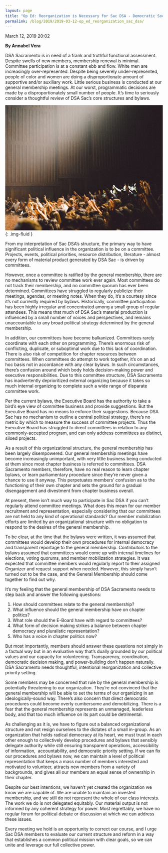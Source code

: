 ```yaml
---
layout: page
title: "Op Ed: Reorganization is Necessary for Sac DSA - Democratic Socialists of America, Sacramento"
permalink: /blog/2019/2019-03-12-op_ed_reorganization_sac_dsa/
---
```

March 12, 2019 20:02

**By Annabel Vera**

DSA Sacramento is in need of a frank and truthful functional assessment. Despite swells of new members, membership renewal is minimal. Committee participation is at a constant ebb and flow. White men are increasingly over-represented. Despite being severely under-represented, people of color and women are doing a disproportionate amount of supportive and/or auxiliary work. Little serious business is conducted at our general membership meetings. At our worst, programmatic decisions are made by a disproportionately small number of people. It’s time to seriously consider a thoughtful review of DSA Sac’s core structures and bylaws.

![](/assets/images/sacramentodsa_pages_494_attachments_original_1552420855_image_from_ios.jpg){: .img-fluid }

From my interpretation of Sac DSA’s structure, the primary way to have significant political influence in the organization is to be on a committee. Projects, events, political priorities, resource distribution, literature - almost every form of material product generated by DSA Sac - is driven by committees.  
  
However, once a committee is ratified by the general membership, there are no mechanisms to review committee work ever again. Most committees do not track their membership, and no committee quorum has ever been determined. Committees have struggled to regularly publicize their meetings, agendas, or meeting notes. When they do, it’s a courtesy since it’s not currently required by bylaws. Historically, committee participation has been highly irregular and concentrated among a small group of regular attendees. This means that much of DSA Sac’s material production is influenced by a small number of voices and perspectives, and remains unaccountable to any broad political strategy determined by the general membership.  
  
In addition, our committees have become balkanized. Committees rarely coordinate with each other on programming. There’s enormous risk of conflicting, duplicate, or suboptimal work due to this lack of coordination. There is also risk of competition for chapter resources between committees. When committees do attempt to work together, it’s on an ad hoc basis not in accordance with any clear bylaws. In such circumstances, there’s confusion around which body holds decision-making power and executive responsibilities. Due to this committee structure, DSA Sacramento has inadvertently deprioritized external organizing because it takes so much internal organizing to complete such a wide range of disparate committee work.

Per the current bylaws, the Executive Board has the authority to take a bird’s eye view of committee business and provide suggestions. But the Executive Board has no means to enforce their suggestions. Because DSA Sac has no mechanism to outline a central political strategy, there’s no metric by which to measure the success of committee projects. Thus the Executive Board has struggled to direct committees in relation to any commonly-accepted program, and can only address committees as distinct, siloed projects.  
  
As a result of this organizational structure, the general membership has been largely disempowered. Our general membership meetings have become increasingly unimportant, with very little business being conducted at them since most chapter business is referred to committees. DSA Sacramento members, therefore, have no real reason to learn chapter bylaws, or learn parliamentary procedure since they’re never given a chance to use it anyway. This perpetuates members’ confusion as to the functioning of their own chapter and sets the ground for a gradual disengagement and divestment from chapter business overall.  
  
At present, there isn’t much way to participate in Sac DSA if you can’t regularly attend committee meetings. What does this mean for our member recruitment and representation, especially considering that our committees are not held to any kind of operational standards? Our member mobilization efforts are limited by an organizational structure with no obligation to respond to the desires of the general membership.  
  
To be clear, at the time that the bylaws were written, it was assumed that committees would develop their own procedures for internal democracy and transparent reportage to the general membership. Contributors to the bylaws assumed that committees would come up with internal timelines for elections, voting quorums, and member mobilization strategies. It was expected that committee members would regularly report to their assigned Organizer and request support when needed. However, this simply hasn’t turned out to be the case, and the General Membership should come together to find out why.  
  
It’s my feeling that the general membership of DSA Sacramento needs to step back and answer the following questions:  


1. How should committees relate to the general membership?
2. What influence should the general membership have on chapter politics?
3. What role should the E-Board have with regard to committees?
4. What form of decision making strikes a balance between chapter democracy and pluralistic representation?
5. Who has a voice in chapter politics now?

But most importantly, members should answer these questions not simply in a factual way but in an evaluative way that’s dually grounded by our political values and our capacity for volunteering. Transparency, coordination, democratic decision making, and power-building don’t happen naturally. DSA Sacramento needs thoughtful, intentional reorganization and collective priority setting.  
  
Some members may be concerned that rule by the general membership is potentially threatening to our organization. They’re not convinced that the general membership will be able to set the terms of our organizing in an ideologically-sound way. There’s also concern that direct democratic procedures could become overly cumbersome and demobilizing. There is a fear that the general membership represents an unmanaged, leaderless body, and that too much influence on its part could be detrimental.

  
As challenging as it is, we have to figure out a balanced organizational structure and not resign ourselves to the dictates of a small in-group. As an organization that holds radical democracy at its heart, we must trust in each other enough to collectively develop procedures and bylaws that sensibly delegate authority while still ensuring transparent operations, accessibility of information,  accountability, and democratic priority setting. If we can fix our procedures and bylaws now, we can maintain a level of political representation that keeps a mass number of members interested and motivated to volunteer, attracts new members from a variety of backgrounds, and gives all our members an equal sense of ownership in their chapter.  
  
Despite our best intentions, we haven’t yet created the organization we know we are capable of. We are unable to maintain an invested membership, and we still do not represent the whole of our class interests. The work we do is not delegated equitably. Our material output is not informed by any coherent strategy for power. Most regrettably, we have no regular forum for political debate or discussion at which we can address these issues.  
  
Every meeting we hold is an opportunity to correct our course, and I urge Sac DSA members to evaluate our current structure and reform in a way that establishes a common political mission with clear goals, so we can unite and leverage our full collective power.
